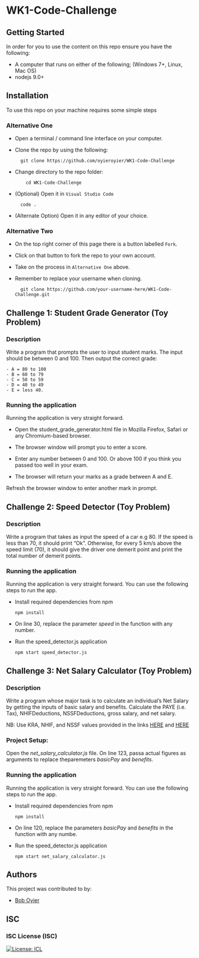 # WK1-Code-Challenge

## Getting Started

In order for you to use the content on this repo ensure you have the following:

- A computer that runs on either of the following; (Windows 7+, Linux, Mac OS)
- nodejs 9.0+
## Installation

To use this repo on your machine requires some simple steps

### Alternative One

- Open a terminal / command line interface on your computer.

- Clone the repo by using the following:

        git clone https://github.com/oyieroyier/WK1-Code-Challenge

- Change directory to the repo folder:

          cd WK1-Code-Challenge

- (Optional) Open it in `Visual Studio Code`

        code .

- (Alternate Option) Open it in any editor of your choice.


### Alternative Two

- On the top right corner of this page there is a button labelled `Fork`.

- Click on that button to fork the repo to your own account.

- Take on the process in `Alternative One` above.

- Remember to replace your username when cloning.

        git clone https://github.com/your-username-here/WK1-Code-Challenge.git


## Challenge 1: Student Grade Generator (Toy Problem)

### Description

Write a program that prompts the user to input student marks. The input should be between 0 and 100. Then output the correct grade:

```
- A = 80 to 100
- B = 60 to 79
- C = 50 to 59
- D = 40 to 49
- E = less 40.
```

### Running the application

Running the application is very straight forward. 

- Open the student_grade_generator.html file in Mozilla Firefox, Safari or any Chromium-based browser.

- The browser window will prompt you to enter a score.

- Enter any number between 0 and 100. Or above 100 if you think you passed too well in your exam.

- The browser will return your marks as a grade between A and E.

Refresh the browser window to enter another mark in prompt.

## Challenge 2: Speed Detector (Toy Problem)

### Description

Write a program that takes as input the speed of a car e.g 80.
If the speed is less than 70, it should print “Ok”.
Otherwise, for every 5 km/s above the speed limit (70), it should give the driver one demerit point and print the total number of demerit points.

### Running the application
Running the application is very straight forward. You can use the following steps to run the app.

- Install required dependencies from npm

      npm install

- On line 30, replace the parameter *speed* in the function with any number.

- Run the speed_detector.js application

      npm start speed_detector.js

## Challenge 3: Net Salary Calculator (Toy Problem)
### Description

Write a program whose major task is to calculate an individual’s Net Salary by getting the inputs of basic salary and benefits.
Calculate the PAYE (i.e. Tax), NHIFDeductions, NSSFDeductions, gross salary, and net salary.

NB: Use KRA, NHIF, and NSSF values provided in the links [HERE](https://www.aren.co.ke/payroll/taxrates.ht "LINK") and [HERE](https://www.kra.go.ke/en/individual/calculate-tax/calculating-tax/paye)

### Project Setup:

Open the _net_salary_calculator.js_ file.
On line 123, passa actual figures as arguments to replace theparemeters _basicPay_ and _benefits_.

### Running the application
Running the application is very straight forward. You can use the following steps to run the app.

- Install required dependencies from npm

      npm install

- On line 120, replace the parameters *basicPay* and *benefits* in the function with any numbe.

- Run the speed_detector.js application

      npm start net_salary_calculator.js

## Authors

This project was contributed to by:
- [Bob Oyier](https://github.com/oyieroyier/)

## ISC

### ISC License (ISC)

[![License: ICL](https://img.shields.io/badge/License-ISC-blue.svg)](https://opensource.org/licenses/ISC)
